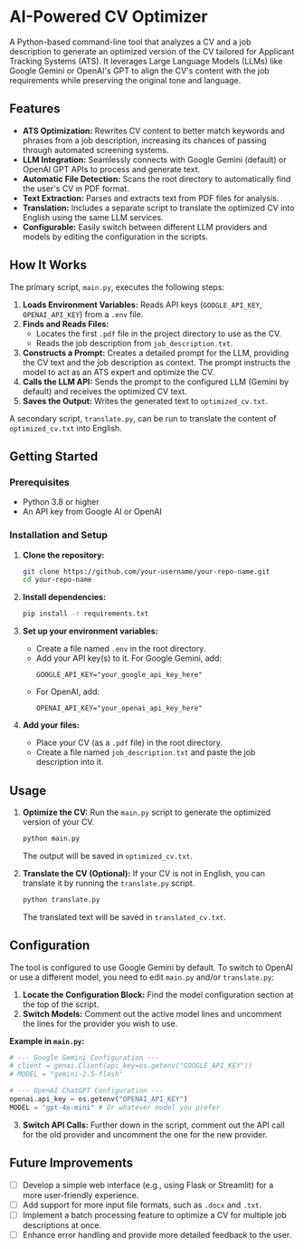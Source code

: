 # AI-Powered CV Optimizer

A Python-based command-line tool that analyzes a CV and a job description to generate an optimized version of the CV tailored for Applicant Tracking Systems (ATS). It leverages Large Language Models (LLMs) like Google Gemini or OpenAI's GPT to align the CV's content with the job requirements while preserving the original tone and language.

## Features

- **ATS Optimization:** Rewrites CV content to better match keywords and phrases from a job description, increasing its chances of passing through automated screening systems.
- **LLM Integration:** Seamlessly connects with Google Gemini (default) or OpenAI GPT APIs to process and generate text.
- **Automatic File Detection:** Scans the root directory to automatically find the user's CV in PDF format.
- **Text Extraction:** Parses and extracts text from PDF files for analysis.
- **Translation:** Includes a separate script to translate the optimized CV into English using the same LLM services.
- **Configurable:** Easily switch between different LLM providers and models by editing the configuration in the scripts.

## How It Works

The primary script, `main.py`, executes the following steps:
1.  **Loads Environment Variables:** Reads API keys (`GOOGLE_API_KEY`, `OPENAI_API_KEY`) from a `.env` file.
2.  **Finds and Reads Files:**
    - Locates the first `.pdf` file in the project directory to use as the CV.
    - Reads the job description from `job_description.txt`.
3.  **Constructs a Prompt:** Creates a detailed prompt for the LLM, providing the CV text and the job description as context. The prompt instructs the model to act as an ATS expert and optimize the CV.
4.  **Calls the LLM API:** Sends the prompt to the configured LLM (Gemini by default) and receives the optimized CV text.
5.  **Saves the Output:** Writes the generated text to `optimized_cv.txt`.

A secondary script, `translate.py`, can be run to translate the content of `optimized_cv.txt` into English.

## Getting Started

### Prerequisites

- Python 3.8 or higher
- An API key from Google AI or OpenAI

### Installation and Setup

1.  **Clone the repository:**
    ```bash
    git clone https://github.com/your-username/your-repo-name.git
    cd your-repo-name
    ```

2.  **Install dependencies:**
    ```bash
    pip install -r requirements.txt
    ```

3.  **Set up your environment variables:**
    - Create a file named `.env` in the root directory.
    - Add your API key(s) to it. For Google Gemini, add:
      ```env
      GOOGLE_API_KEY="your_google_api_key_here"
      ```
    - For OpenAI, add:
      ```env
      OPENAI_API_KEY="your_openai_api_key_here"
      ```

4.  **Add your files:**
    - Place your CV (as a `.pdf` file) in the root directory.
    - Create a file named `job_description.txt` and paste the job description into it.

## Usage

1.  **Optimize the CV:**
    Run the `main.py` script to generate the optimized version of your CV.
    ```bash
    python main.py
    ```
    The output will be saved in `optimized_cv.txt`.

2.  **Translate the CV (Optional):**
    If your CV is not in English, you can translate it by running the `translate.py` script.
    ```bash
    python translate.py
    ```
    The translated text will be saved in `translated_cv.txt`.

## Configuration

The tool is configured to use Google Gemini by default. To switch to OpenAI or use a different model, you need to edit `main.py` and/or `translate.py`:

1.  **Locate the Configuration Block:** Find the model configuration section at the top of the script.
2.  **Switch Models:** Comment out the active model lines and uncomment the lines for the provider you wish to use.

**Example in `main.py`:**
```python
# --- Google Gemini Configuration ---
# client = genai.Client(api_key=os.getenv("GOOGLE_API_KEY"))
# MODEL = "gemini-2.5-flash"

# --- OpenAI ChatGPT Configuration ---
openai.api_key = os.getenv("OPENAI_API_KEY")
MODEL = "gpt-4o-mini" # Or whatever model you prefer
```
3.  **Switch API Calls:** Further down in the script, comment out the API call for the old provider and uncomment the one for the new provider.

## Future Improvements

- [ ] Develop a simple web interface (e.g., using Flask or Streamlit) for a more user-friendly experience.
- [ ] Add support for more input file formats, such as `.docx` and `.txt`.
- [ ] Implement a batch processing feature to optimize a CV for multiple job descriptions at once.
- [ ] Enhance error handling and provide more detailed feedback to the user.